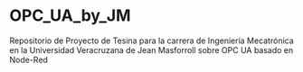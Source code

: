 # OPC_UA_by_JM
Repositorio de Proyecto de Tesina para la carrera de Ingeniería Mecatrónica en la Universidad Veracruzana de Jean Masforroll sobre OPC UA basado en Node-Red
